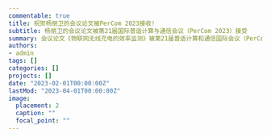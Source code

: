 ```yaml
---
commentable: true
title: 祝贺杨朋卫的会议论文被PerCom 2023接收!
subtitle: 杨朋卫的会议论文被第21届国际普适计算与通信会议（PerCom 2023）接受
summary: 会议论文《物联网无线充电的效率监测》被第21届普适计算和通信国际会议（PerCom 2023）接受。
authors:
- admin
tags: []
categories: []
projects: []
date: "2023-02-01T00:00:00Z"
lastMod: "2023-04-01T00:00:00Z"
image:
  placement: 2
  caption: ""
  focal_point: ""
---
```

